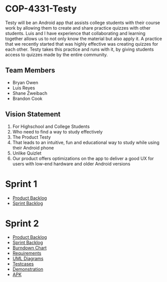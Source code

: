 # COP-4331-Testy

Testy will be an Android app that assists college students with their course work by allowing them to create and share practice quizzes with other students. Luis and I have experience that collaborating and learning together allows us to not only know the material but also apply it. A practice that we recently started that was highly effective was creating quizzes for each other. Testy takes this practice and runs with it, by giving students access to quizzes made by the entire community.


## Team Members

- Bryan Owen
- Luis Reyes
- Shane Zweibach
- Brandon Cook

## Vision Statement

1. For Highschool and College Students
2. Who need to find a way to study effectively
3. The Product Testy
4. That leads to an intuitive, fun and educational way to study while using their Android phone
5. Unlike Quizlet
6. Our product offers optimizations on the app to deliver a good UX for users with low-end hardware and older Android versions

# Sprint 1

- [Product Backlog](https://github.com/fmadrid1317/COP-4331C-Project-Testy/blob/LuisReyesTestyBranch/ProductBacklog.md)
- [Sprint Backlog](https://github.com/fmadrid1317/COP-4331C-Project-Testy/blob/LuisReyesTestyBranch/Sprint%20Backlog.md)


# Sprint 2

- [Product Backlog](https://github.com/fmadrid1317/COP-4331C-Project-Testy/blob/master/Sprint2/ProductBacklog.md)
- [Sprint Backlog](https://github.com/fmadrid1317/COP-4331C-Project-Testy/blob/master/Sprint2/Sprint%20Backlog.md)
- [Burndown Chart](https://github.com/fmadrid1317/COP-4331C-Project-Testy/blob/master/Sprint2/Sprint2BurndownChart.xlsx)
- [Requirements](https://github.com/fmadrid1317/COP-4331C-Project-Testy/blob/master/Sprint2/Requirements.md)
- [UML Diagrams](https://github.com/fmadrid1317/COP-4331C-Project-Testy/tree/master/Sprint2/UML%20Diagrams)
- [Testcases](https://github.com/fmadrid1317/COP-4331C-Project-Testy/blob/master/Sprint2/Testcases.txt)
- [Demonstration](https://github.com/fmadrid1317/COP-4331C-Project-Testy/blob/master/Sprint2/Testy%20Demonstration.mp4)
- [APK](https://github.com/fmadrid1317/COP-4331C-Project-Testy/blob/master/Sprint2/Testy.apk)

